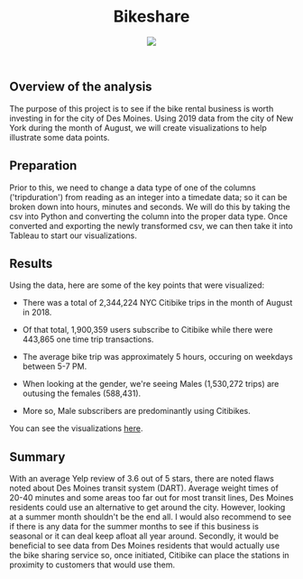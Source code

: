 <h1 align = "Center"> Bikeshare
</h1>

<p align = "center">
<img src = "https://hips.hearstapps.com/hmg-prod.s3.amazonaws.com/images/citi-bike-share-1527877670.jpg?crop=1xw:0.7496251874062968xh;center,top&resize=480:*">
</p>
<br>

<h2> Overview of the analysis </h2>

The purpose of this project is to see if the bike rental business is worth investing in for the city of Des Moines. Using 2019 data from the city of New York during the month of August, we will create visualizations to help illustrate some data points. 

<h2> Preparation </h2>
Prior to this, we need to change a data type of one of the columns ('tripduration') from reading as an integer into a timedate data; so it can be broken down into hours, minutes and seconds. We will do this by taking the csv into Python and converting the column into the proper data type. Once converted and exporting the newly transformed csv, we can then take it into Tableau to start our visualizations.

<h2> Results </h2>
Using the data, here are some of the key points that were visualized:

* There was a total of 2,344,224 NYC Citibike trips in the month of August in 2018.

* Of that total, 1,900,359 users subscribe to Citibike while there were 443,865 one time trip transactions.

* The average bike trip was approximately 5 hours, occuring on weekdays between 5-7 PM.

* When looking at the gender, we're seeing Males (1,530,272 trips) are outusing the females (588,431).

* More so, Male subscribers are predominantly using Citibikes.

You can see the visualizations [here](https://public.tableau.com/profile/jose.calucag#!/vizhome/NYC_Citibike_Challenge_16066928250250/CitiBikeNYCData?publish=yes).

<h2> Summary </h2>
With an average Yelp review of 3.6 out of 5 stars, there are noted flaws noted about Des Moines transit system (DART). Average weight times of 20-40 minutes and some areas too far out for most transit lines, Des Moines residents could use an alternative to get around the city. However, looking at a summer month shouldn't be the end all. I would also recommend to see if there is any data for the summer months to see if this business is seasonal or it can deal keep afloat all year around. Secondly, it would be beneficial to see data from Des Moines residents that would actually use the bike sharing service so, once initiated, Citibike can place the stations in proximity to customers that would use them.
